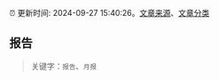 :alarm_clock: 更新时间: 2024-09-27 15:40:26。[文章来源](/README.md)、[文章分类](/TAGS.md)

## 报告


> 关键字：`报告`、`月报`



